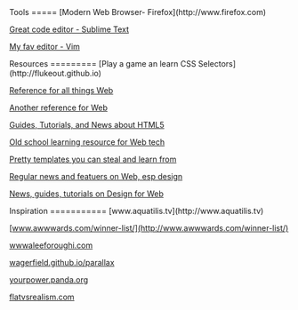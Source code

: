 <section>
Tools
=====
[Modern Web Browser- Firefox](http://www.firefox.com)

[Great code editor - Sublime Text](http://www.sublimetext.com)

[My fav editor - Vim](http://www.vim.org)
</section>


<section>
Resources
=========
[Play a game an learn CSS Selectors](http://flukeout.github.io)

[Reference for all things Web](http://developer.mozilla.org)

[Another reference for Web](http://www.webplatform.org)

[Guides, Tutorials, and News about HTML5](http://www.html5rocks.com)

[Old school learning resource for Web tech](http://www.w3schools.com)

[Pretty templates you can steal and learn from](http://www.html5up.com)

[Regular news and featuers on Web, esp design](http://tympanus.net/codrops)

[News, guides, tutorials on Design for Web](http://smashingmagazine.com)
</section>

<section>
Inspiration
===========
[www.aquatilis.tv](http://www.aquatilis.tv)

[www.awwwards.com/winner-list/](http://www.awwwards.com/winner-list/)

[wwwaleeforoughi.com](http://wwwaleeforoughi.com)

[wagerfield.github.io/parallax](http://wagerfield.github.io/parallax)

[yourpower.panda.org](http://yourpower.panda.org)

[flatvsrealism.com](http://flatvsrealism.com)
</section>
